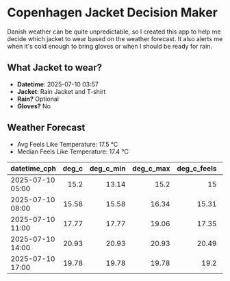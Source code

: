 
# Copenhagen Jacket Decision Maker

Danish weather can be quite unpredictable, so I created this app to help me decide which jacket to wear based on the weather forecast. 
It also alerts me when it's cold enough to bring gloves or when I should be ready for rain.

## What Jacket to wear?

- **Datetime**: 2025-07-10 03:57
- **Jacket**: Rain Jacket and T-shirt
- **Rain?** Optional
- **Gloves?** No

## Weather Forecast
- Avg Feels Like Temperature: 17.5 °C
- Median Feels Like Temperature: 17.4 °C

| datetime_cph     |   deg_c |   deg_c_min |   deg_c_max |   deg_c_feels | weather   | wind   | rain   |
|:-----------------|--------:|------------:|------------:|--------------:|:----------|:-------|:-------|
| 2025-07-10 05:00 |   15.2  |       13.14 |       15.2  |         15    | Clouds    | Low    | None   |
| 2025-07-10 08:00 |   15.58 |       15.58 |       16.34 |         15.31 | Clouds    | Low    | None   |
| 2025-07-10 11:00 |   17.77 |       17.77 |       19.06 |         17.35 | Clouds    | Low    | None   |
| 2025-07-10 14:00 |   20.93 |       20.93 |       20.93 |         20.49 | Rain      | Low    | Low    |
| 2025-07-10 17:00 |   19.78 |       19.78 |       19.78 |         19.2  | Clouds    | Low    | None   |
        